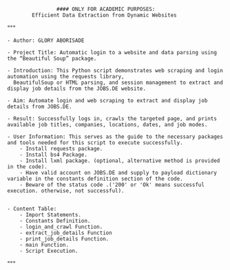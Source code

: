                     #### ONLY FOR ACADEMIC PURPOSES: 
            Efficient Data Extraction from Dynamic Websites

"""

    - Author: GLORY ABORISADE

    - Project Title: Automatic login to a website and data parsing using the “Beautiful Soup” package.

    - Introduction: This Python script demonstrates web scraping and login automation using the requests library, 
      BeautifulSoup or HTML parsing, and session management to extract and display job details from the JOBS.DE website.

    - Aim: Automate login and web scraping to extract and display job details from JOBS.DE.

    - Result: Successfully logs in, crawls the targeted page, and prints available job titles, companies, locations, dates, and job modes.

    - User Information: This serves as the guide to the necessary packages and tools needed for this script to execute successfully.
        - Install requests package.
        - Install bs4 Package.
        - Install lxml package. (optional, alternative method is provided in the code).
        - Have valid account on JOBS.DE and supply to payload dictionary variable in the constants definition section of the code.
        - Beware of the status code .('200' or 'Ok' means successful execution. otherwise, not successful).
                        

    - Content Table:
        - Import Statements. 
        - Constants Definition.
        - login_and_crawl Function.
        - extract_job_details Function
        - print_job_details Function.
        - main Function.
        - Script Execution.

"""
